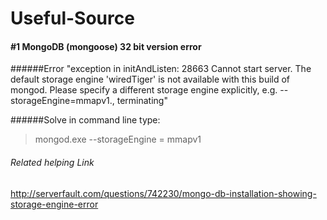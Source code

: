 # Useful-Source
#### #1 MongoDB (mongoose) 32 bit version error

######Error
 "exception in initAndListen: 28663 Cannot start server. The default storage engine 'wiredTiger' is not available with this build of mongod. Please specify a different storage engine explicitly, e.g. --storageEngine=mmapv1., terminating"
 
######Solve
 in command line type:
 > mongod.exe --storageEngine = mmapv1
 
###### Related helping Link
http://serverfault.com/questions/742230/mongo-db-installation-showing-storage-engine-error
